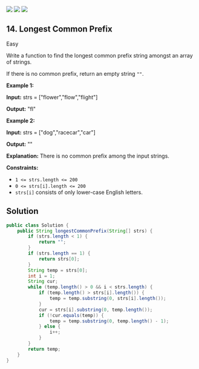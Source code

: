 [![](https://img.shields.io/github/stars/javadev/LeetCode-in-Java?label=Stars&style=flat-square)](https://github.com/javadev/LeetCode-in-Java)
[![](https://img.shields.io/github/forks/javadev/LeetCode-in-Java?label=Fork%20me%20on%20GitHub%20&style=flat-square)](https://github.com/javadev/LeetCode-in-Java/fork)
[![](https://img.shields.io/badge/-LeetCode%20in%20Kotlin-blue?style=flat-square)](https://github.com/javadev/LeetCode-in-Kotlin)

## 14\. Longest Common Prefix

Easy

Write a function to find the longest common prefix string amongst an array of strings.

If there is no common prefix, return an empty string `""`.

**Example 1:**

**Input:** strs = ["flower","flow","flight"]

**Output:** "fl" 

**Example 2:**

**Input:** strs = ["dog","racecar","car"]

**Output:** ""

**Explanation:** There is no common prefix among the input strings. 

**Constraints:**

*   `1 <= strs.length <= 200`
*   `0 <= strs[i].length <= 200`
*   `strs[i]` consists of only lower-case English letters.

## Solution

```java
public class Solution {
    public String longestCommonPrefix(String[] strs) {
        if (strs.length < 1) {
            return "";
        }
        if (strs.length == 1) {
            return strs[0];
        }
        String temp = strs[0];
        int i = 1;
        String cur;
        while (temp.length() > 0 && i < strs.length) {
            if (temp.length() > strs[i].length()) {
                temp = temp.substring(0, strs[i].length());
            }
            cur = strs[i].substring(0, temp.length());
            if (!cur.equals(temp)) {
                temp = temp.substring(0, temp.length() - 1);
            } else {
                i++;
            }
        }
        return temp;
    }
}
```